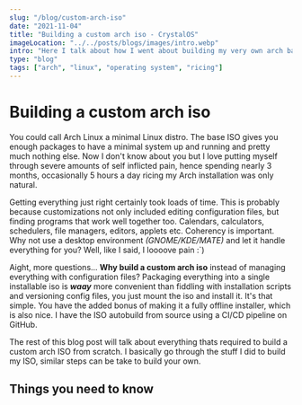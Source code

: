 ```yaml
---
slug: "/blog/custom-arch-iso"
date: "2021-11-04"
title: "Building a custom arch iso - CrystalOS"
imageLocation: "../../posts/blogs/images/intro.webp"
intro: "Here I talk about how I went about building my very own arch based distro"
type: "blog"
tags: ["arch", "linux", "operating system", "ricing"]
---
```


<!-- - what arch linux is -->
<!-- - pain of configuration -->
<!-- - custom iso >> config file hell -->
<!-- - behold a fully packaged solution -->

# Building a custom arch iso

You could call Arch Linux a minimal Linux distro. The base ISO gives you enough
packages to have a minimal system up and running and pretty much nothing else.
Now I don't know about you but I love putting myself through severe amounts
of self inflicted pain, hence spending nearly 3 months, occasionally 5 hours a day
ricing my Arch installation was only natural.

Getting everything just right certainly took loads of time. This is probably
because customizations not only included editing configuration files, but
finding programs that work well together too.  Calendars, calculators,
schedulers, file managers, editors, applets etc. Coherency is important. Why not
use a desktop environment *(GNOME/KDE/MATE)* and let it handle everything for
you? Well, like I said, I loooove pain :\`)

Aight, more questions... **Why build a custom arch iso** instead of managing
everything with configuration files? Packaging everything into a single
installable iso is **_waay_** more convenient than fiddling with installation
scripts and versioning config files, you just mount the iso and install it. It's
that simple. You have the added bonus of making it a fully offline installer,
which is also nice. I have the ISO autobuild from source using a CI/CD pipeline
on GitHub.

The rest of this blog post will talk about everything thats required to build a
custom arch ISO from scratch. I basically go through the stuff I did to build my
ISO, similar steps can be take to build your own.

## Things you need to know

<!-- directory structure -->
<!-- tools used -->
<!-- custom repository setup -->
